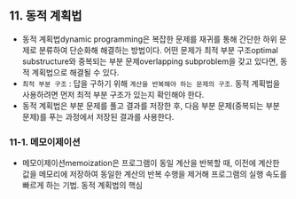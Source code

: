 ## 11. 동적 계획법

- 동적 계획법dynamic programming은 복잡한 문제를 재귀를 통해 간단한 하위 문제로 분류하여 단순화해 해결하는 방법이다. 어떤 문제가 최적 부분 구조optimal substructure와 중복되는 부분 문제overlapping subproblem을 갖고 있다면, 동적 계획법으로 해결될 수 있다. 
- `최적 부분 구조` : 답을 구하기 위해 `계산을 반복해야 하는 문제의 구조`. 동적 계획법을 사용하려면 먼저 최적 부분 구조가 있는지 확인해야 한다.
- 동적 계획법은 부분 문제를 풀고 결과를 저장한 후, 다음 부분 문제(중복되는 부분 문제)를 푸는 과정에서 저장된 결과를 사용한다.

### 11-1. 메모이제이션

- 메모이제이션memoization은 프로그램이 동일 계산을 반복할 때, 이전에 계산한 값을 메모리에 저장하여 동일한 계산의 반복 수행을 제거해 프로그램의 실행 속도를 빠르게 하는 기법. 동적 계획법의 핵심